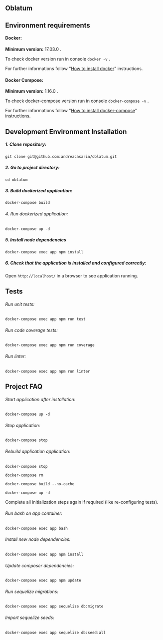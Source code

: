 ## Oblatum

## Environment requirements

#### Docker:

**Minimum version:** 17.03.0 .

To check docker version run in console `docker -v` .

For further informations follow "[How to install docker](https://www.docker.com/community-edition#/download)" instructions.

#### Docker Compose:

**Minimum version:** 1.16.0 .

To check docker-compose version run in console `docker-compose -v` .

For further informations follow "[How to install docker-compose](https://docs.docker.com/compose/install/)" instructions.


## Development Environment Installation

##### 1. Clone repository:

`git clone git@github.com:andreacasarin/oblatum.git`

##### 2. Go to project directory:

`cd oblatum`

##### 3. Build dockerized application:

`docker-compose build`

###### 4. Run dockerized application:

`docker-compose up -d`

##### 5. Install node dependencies

`docker-compose exec app npm install`

##### 6. Check that the application is installed and configured correctly:

Open `http://localhost/` in a browser to see application running.


## Tests

###### Run unit tests:

`docker-compose exec app npm run test`

###### Run code coverage tests:

`docker-compose exec app npm run coverage`

###### Run linter:

`docker-compose exec app npm run linter`


## Project FAQ

###### Start application after installation:

`docker-compose up -d`

###### Stop application:

`docker-compose stop`

###### Rebuild application application:

`docker-compose stop`

`docker-compose rm`

`docker-compose build --no-cache`

`docker-compose up -d`

Complete all initialization steps again if required (like re-configuring tests).

###### Run bash on app container:

`docker-compose exec app bash`

###### Install new node dependencies:

`docker-compose exec app npm install`

###### Update composer dependencies:

`docker-compose exec app npm update`

###### Run sequelize migrations:

`docker-compose exec app sequelize db:migrate`

###### Import sequelize seeds:

`docker-compose exec app sequelize db:seed:all`
